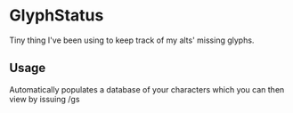 GlyphStatus
===========

Tiny thing I've been using to keep track of my alts' missing glyphs.

Usage
-----

Automatically populates a database of your characters which you can then view by issuing /gs <name of character>
